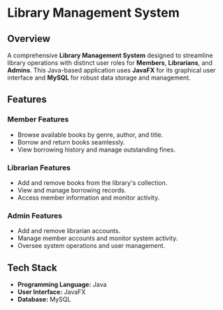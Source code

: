# Library Management System

## Overview
A comprehensive **Library Management System** designed to streamline library operations with distinct user roles for **Members**, **Librarians**, and **Admins**. This Java-based application uses **JavaFX** for its graphical user interface and **MySQL** for robust data storage and management.

## Features

### Member Features
- Browse available books by genre, author, and title.
- Borrow and return books seamlessly.
- View borrowing history and manage outstanding fines.

### Librarian Features
- Add and remove books from the library's collection.
- View and manage borrowing records.
- Access member information and monitor activity.

### Admin Features
- Add and remove librarian accounts.
- Manage member accounts and monitor system activity.
- Oversee system operations and user management.

## Tech Stack
- **Programming Language:** Java
- **User Interface:** JavaFX
- **Database:** MySQL
